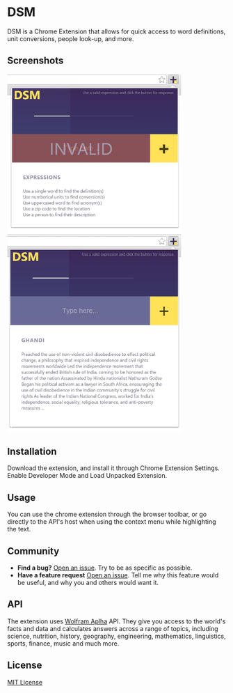 # DSM
DSM is a Chrome Extension that allows for quick access to word definitions, unit conversions, people look-up, and more.

## Screenshots
<img src="https://raw.githubusercontent.com/evgenyo/dsm/master/images/dsm-invalid.JPG" width="400">
<img src="https://raw.githubusercontent.com/evgenyo/dsm/master/images/dsm-person.JPG" width="400">

## Installation
Download the extension, and install it through Chrome Extension Settings. Enable Developer Mode and Load Unpacked Extension.

## Usage
You can use the chrome extension through the browser toolbar, or go directly to the API's host when using the context menu while highlighting the text.


## Community
- **Find a bug?** [Open an issue](https://github.com/evgenyo/dsm/issues/new). Try to be as specific as possible.
- **Have a feature request** [Open an issue](https://github.com/evgenyo/dsm/issues/new). Tell me why this feature would be useful, and why you and others would want it.

## API
The extension uses [Wolfram Aplha](http://www.wolframalpha.com/) API. They give you access to the world's facts and data and calculates answers across a range of topics, including science, nutrition, history, geography, engineering, mathematics, linguistics, sports, finance, music and much more. 

## License
[MIT License](https://raw.githubusercontent.com/evgenyo/dsm/master/LICENSE)
